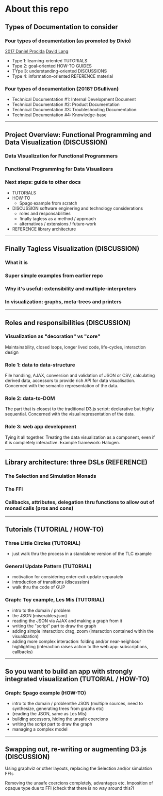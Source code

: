# About this repo

## Types of Documentation to consider

### Four types of documentation (as promoted by Divio)

[2017 Daniel Procida](https://www.youtube.com/watch?v=p0PPtdRHG6M)
[David Lang](https://documentation.divio.com/_images/overview.png)

* Type 1: learning-oriented TUTORIALS
* Type 2: goal-oriented HOW-TO GUIDES
* TYpe 3: understanding-oriented DISCUSSIONS
* Type 4: information-oriented REFERENCE material

### Four types of documentation (2018? DSullivan)

* Technical Documentation #1: Internal Development Document
* Technical Documentation #2: Product Documentation
* Technical Documentation #3: Troubleshooting Documentation
* Technical Documentation #4: Knowledge-base

------------------------------------------------------------------

## Project Overview: Functional Programming and Data Visualization (DISCUSSION)

### Data Visualization for Functional Programmers

### Functional Programming for Data Visualizers

### Next steps: guide to other docs

* TUTORIALS
* HOW-TO
  * Spago example from scratch
* DISCUSSION software enginering and technology considerations
  * roles and responsabilities
  * finally tagless as a method / approach
  * alternatives / extensions / future-work
* REFERENCE library architecture

------------------------------------------------------------------

## Finally Tagless Visualization (DISCUSSION)

### What it is

### Super simple examples from earlier repo

### Why it's useful: extensibility and multiple-interpreters

### In visualization: graphs, meta-trees and printers

------------------------------------------------------------------

## Roles and responsibilities (DISCUSSION)

### Visualization as "decoration" vs "core"

Maintainability, closed loops, longer lived code, life-cycles, interaction design

### Role 1: data to data-structure

File handling, AJAX, conversion and validation of JSON or CSV, calculating derived data, accessors to provide rich API for data visualisation. Concerned with the semantic representation of the data.

### Role 2: data-to-DOM

The part that is closest to the traditional D3.js script: declarative but highly sequential. Concerned with the visual representation of the data.

### Role 3: web app development

Tying it all together. Treating the data visualization as a component, even if it is completely interactive. Example framework: Halogen.

------------------------------------------------------------------

## Library architecture: three DSLs (REFERENCE)

### The Selection and Simulation Monads

### The FFI

### Callbacks, attributes, delegation thru functions to allow out of monad calls (pros and cons)

------------------------------------------------------------------

## Tutorials (TUTORIAL / HOW-TO)

### Three Little Circles (TUTORIAL)

* just walk thru the process in a standalone version of the TLC example 

### General Update Pattern (TUTORIAL)

* motivation for considering enter-exit-update separately
* introduction of transitions (discussion)
* walk thru the code of GUP

### Graph: Toy example, Les Mis (TUTORIAL)

* intro to the domain / problem
* the JSON (miserables.json)
* reading the JSON via AJAX and making a graph from it
* writing the "script" part to draw the graph
* adding simple interaction: drag, zoom (interaction contained within the visualization)
* adding more complex interaction: folding and/or near-neighbour highlighting (interaction raises action to the web app: subscriptions, callbacks)

------------------------------------------------------------------

## So you want to build an app with strongly integrated visualization (TUTORIAL / HOW-TO)

### Graph: Spago example (HOW-TO)

* intro to the domain / problemthe JSON (multiple sources, need to synthesize, generating trees from graphs etc)
* (reading the JSON, same as Les Mis)
* building accessors, hiding the unsafe coercions
* writing the script part to draw the graph
* managing a complex model

------------------------------------------------------------------

## Swapping out, re-writing or augmenting D3.js (DISCUSSION)

Using graphviz or other layouts, replacing the Selection and/or simulation FFIs

Removing the unsafe coercions completely, advantages etc. Imposition of opaque type due to FFI (check that there is no way around this?)

